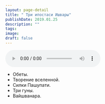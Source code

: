 ```yaml
---
layout: page-detail
title: " Три ипостаси Ишвары"
publishDate: 2019.01.25
description: ""
tags:
image:
draft: false
---
```


<audio title="2019.01.25 -  Три ипостаси Ишвары.mp3" src="https://filer-api.advayta.org/v1.0/public/files/73594" controls=""></audio>

* Обеты.
* Творение вселенной.
* Силки Пашупати.
* Три гуны.
* Вайшванара.

  

